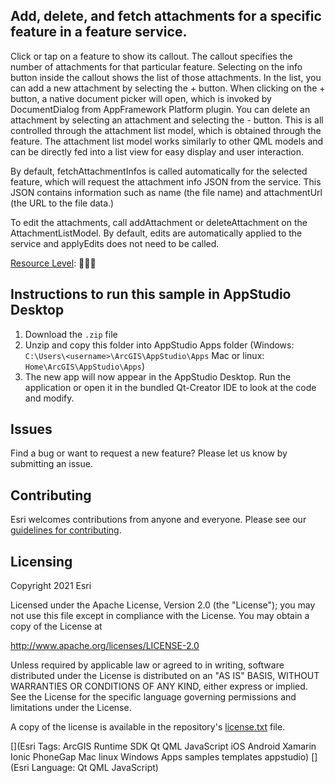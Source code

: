
## Add, delete, and fetch attachments for a specific feature in a feature service.

Click or tap on a feature to show its callout. The callout specifies the number of attachments for that particular feature. Selecting on the info button inside the callout shows the list of those attachments. In the list, you can add a new attachment by selecting the + button. When clicking on the + button, a native document picker will open, which is invoked by DocumentDialog from AppFramework Platform plugin. You can delete an attachment by selecting an attachment and selecting the - button. This is all controlled through the attachment list model, which is obtained through the feature. The attachment list model works similarly to other QML models and can be directly fed into a list view for easy display and user interaction.

By default, fetchAttachmentInfos is called automatically for the selected feature, which will request the attachment info JSON from the service. This JSON contains information such as name (the file name) and attachmentUrl (the URL to the file data.)

To edit the attachments, call addAttachment or deleteAttachment on the AttachmentListModel. By default, edits are automatically applied to the service and applyEdits does not need to be called.

[Resource Level](https://geonet.esri.com/groups/appstudio/blog/2016/12/06/how-to-describe-our-resources-in-terms-of-difficulty-complexity-and-time-to-digest): 🍌🍌🍌


## Instructions to run this sample in AppStudio Desktop

1. Download the `.zip` file
2. Unzip and copy this folder into AppStudio Apps folder (Windows: `C:\Users\<username>\ArcGIS\AppStudio\Apps` Mac or linux: `Home\ArcGIS\AppStudio\Apps`)
3. The new app will now appear in the AppStudio Desktop. Run the application or open it in the bundled Qt-Creator IDE to look at the code and modify.

## Issues

Find a bug or want to request a new feature?  Please let us know by submitting an issue.

## Contributing

Esri welcomes contributions from anyone and everyone. Please see our [guidelines for contributing](https://github.com/esri/contributing).

## Licensing
Copyright 2021 Esri

Licensed under the Apache License, Version 2.0 (the "License");
you may not use this file except in compliance with the License.
You may obtain a copy of the License at

http://www.apache.org/licenses/LICENSE-2.0

Unless required by applicable law or agreed to in writing, software
distributed under the License is distributed on an "AS IS" BASIS,
WITHOUT WARRANTIES OR CONDITIONS OF ANY KIND, either express or implied.
See the License for the specific language governing permissions and
limitations under the License.

A copy of the license is available in the repository's [license.txt](license.txt) file.


[](Esri Tags: ArcGIS Runtime SDK Qt QML JavaScript iOS Android Xamarin Ionic PhoneGap Mac linux Windows Apps samples templates appstudio)
[](Esri Language: Qt QML JavaScript)
